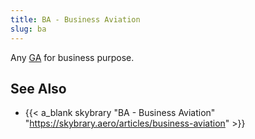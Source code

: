 ```yaml
---
title: BA - Business Aviation
slug: ba
---
```


Any [GA](ga.md) for business purpose.

## See Also

* {{< a_blank skybrary "BA - Business Aviation" "https://skybrary.aero/articles/business-aviation" >}}

